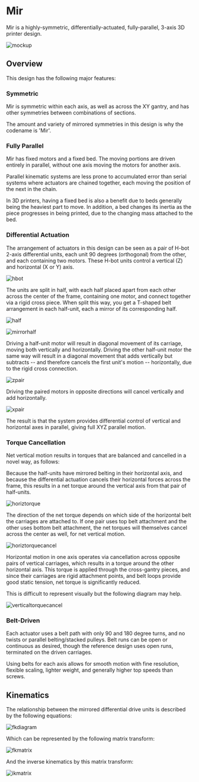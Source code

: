 # Mir

Mir is a highly-symmetric, differentially-actuated, fully-parallel, 3-axis 3D printer design.

![mockup](Mockup.png)

## Overview

This design has the following major features:

### Symmetric

Mir is symmetric within each axis, as well as across the XY gantry, and has other symmetries between combinations of sections.

The amount and variety of mirrored symmetries in this design is why the codename is 'Mir'.

### Fully Parallel

Mir has fixed motors and a fixed bed. The moving portions are driven entirely in parallel, without one axis moving the motors for another axis.

Parallel kinematic systems are less prone to accumulated error than serial systems where actuators are chained together, each moving the position of the next in the chain.

In 3D printers, having a fixed bed is also a benefit due to beds generally being the heaviest part to move. In addition, a bed changes its inertia as the piece progresses in being printed, due to the changing mass attached to the bed.

### Differential Actuation

The arrangement of actuators in this design can be seen as a pair of H-bot 2-axis differential units, each unit 90 degrees (orthogonal) from the other, and each containing two motors. These H-bot units control a vertical (Z) and horizontal (X or Y) axis.

![hbot](HbotDiagram.png)

The units are split in half, with each half placed apart from each other across the center of the frame, containing one motor, and connect together via a rigid cross piece. When split this way, you get a T-shaped belt arrangement in each half-unit, each a mirror of its corresponding half.

![half](HalfDiagram.png)

![mirrorhalf](MirroredHalfDiagram.png)

Driving a half-unit motor will result in diagonal movement of its carriage, moving both vertically and horizontally. Driving the other half-unit motor the same way will result in a diagonal movement that adds vertically but subtracts -- and therefore cancels the first unit's motion -- horizontally, due to the rigid cross connection. 

![zpair](ZPairBeltPath.png)

Driving the paired motors in opposite directions will cancel vertically and add horizontally.

![xpair](XPairBeltPath.png)

The result is that the system provides differential control of vertical and horizontal axes in parallel, giving full XYZ parallel motion.

### Torque Cancellation

Net vertical motion results in torques that are balanced and cancelled in a novel way, as follows:

Because the half-units have mirrored belting in their horizontal axis, and because the differential actuation cancels their horizontal forces across the frame, this results in a net torque around the vertical axis from that pair of half-units.

![horiztorque](HorizontalTorque.png)

The direction of the net torque depends on which side of the horizontal belt the carriages are attached to. If one pair uses top belt attachment and the other uses bottom belt attachment, the net torques will themselves cancel across the center as well, for net vertical motion.

![horiztorquecancel](HorizontalTorqueCancel.png)

Horizontal motion in one axis operates via cancellation across opposite pairs of vertical carriages, which results in a torque around the other horizontal axis. This torque is applied through the cross-gantry pieces, and since their carriages are rigid attachment points, and belt loops provide good static tension, net torque is significantly reduced.

This is difficult to represent visually but the following diagram may help.

![verticaltorquecancel](VerticalTorqueCancel.png)

### Belt-Driven

Each actuator uses a belt path with only 90 and 180 degree turns, and no twists or parallel belting/stacked pulleys. Belt runs can be open or continuous as desired, though the reference design uses open runs, terminated on the driven carriages.

Using belts for each axis allows for smooth motion with fine resolution, flexible scaling, lighter weight, and generally higher top speeds than screws.

## Kinematics

The relationship between the mirrored differential drive units is described by the following equations:

![fkdiagram](FKDiagram.png)

Which can be represented by the following matrix transform:

![fkmatrix](ForwardKinematics.png)

And the inverse kinematics by this matrix transform:

![ikmatrix](InverseKinematics.png)